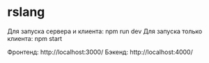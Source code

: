 # rslang
Для запуска сервера и клиента: npm run dev
Для запуска только клиента: npm start

Фронтенд: http://localhost:3000/
Бэкенд: http://localhost:4000/
